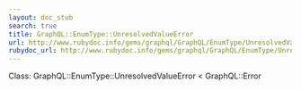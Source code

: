 ```yaml
---
layout: doc_stub
search: true
title: GraphQL::EnumType::UnresolvedValueError
url: http://www.rubydoc.info/gems/graphql/GraphQL/EnumType/UnresolvedValueError
rubydoc_url: http://www.rubydoc.info/gems/graphql/GraphQL/EnumType/UnresolvedValueError
---
```


Class: GraphQL::EnumType::UnresolvedValueError < GraphQL::Error


